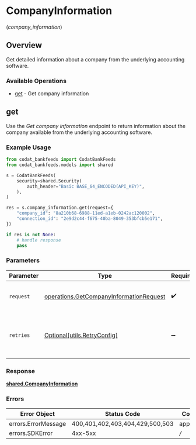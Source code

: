 # CompanyInformation
(*company_information*)

## Overview

Get detailed information about a company from the underlying accounting software.

### Available Operations

* [get](#get) - Get company information

## get

Use the *Get company information* endpoint to return information about the company available from the underlying accounting software.



### Example Usage

```python
from codat_bankfeeds import CodatBankFeeds
from codat_bankfeeds.models import shared

s = CodatBankFeeds(
    security=shared.Security(
        auth_header="Basic BASE_64_ENCODED(API_KEY)",
    ),
)

res = s.company_information.get(request={
    "company_id": "8a210b68-6988-11ed-a1eb-0242ac120002",
    "connection_id": "2e9d2c44-f675-40ba-8049-353bfcb5e171",
})

if res is not None:
    # handle response
    pass

```

### Parameters

| Parameter                                                                                          | Type                                                                                               | Required                                                                                           | Description                                                                                        |
| -------------------------------------------------------------------------------------------------- | -------------------------------------------------------------------------------------------------- | -------------------------------------------------------------------------------------------------- | -------------------------------------------------------------------------------------------------- |
| `request`                                                                                          | [operations.GetCompanyInformationRequest](../../models/operations/getcompanyinformationrequest.md) | :heavy_check_mark:                                                                                 | The request object to use for the request.                                                         |
| `retries`                                                                                          | [Optional[utils.RetryConfig]](../../models/utils/retryconfig.md)                                   | :heavy_minus_sign:                                                                                 | Configuration to override the default retry behavior of the client.                                |

### Response

**[shared.CompanyInformation](../../models/shared/companyinformation.md)**

### Errors

| Error Object                    | Status Code                     | Content Type                    |
| ------------------------------- | ------------------------------- | ------------------------------- |
| errors.ErrorMessage             | 400,401,402,403,404,429,500,503 | application/json                |
| errors.SDKError                 | 4xx-5xx                         | */*                             |
